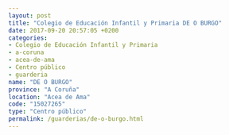 ```yaml
---
layout: post
title: "Colegio de Educación Infantil y Primaria DE O BURGO"
date: 2017-09-20 20:57:05 +0200
categories:
- Colegio de Educación Infantil y Primaria
- a-coruna
- acea-de-ama
- Centro público
- guarderia
name: "DE O BURGO"
province: "A Coruña"
location: "Acea de Ama"
code: "15027265"
type: "Centro público"
permalink: /guarderias/de-o-burgo.html
---
```

